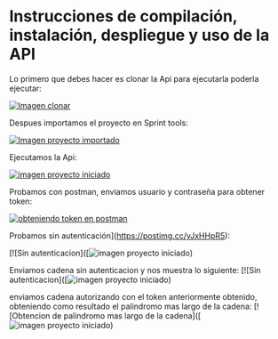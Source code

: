 # Instrucciones de compilación, instalación, despliegue y uso de la API
Lo primero que debes hacer es clonar la Api para ejecutarla poderla ejecutar:

[![Imagen clonar](https://i.postimg.cc/02FQvY4q/Imagenprueba5.jpg)](https://postimg.cc/nCKZYDZd)

Despues importamos el proyecto en Sprint tools:

[![Imagen proyecto importado](https://i.postimg.cc/pV0rGbYr/Imagenprueba6.jpg)](https://postimg.cc/hhdKvYYR)

Ejecutamos la Api:

[![imagen proyecto iniciado](https://i.postimg.cc/Rhb0NKVK/Imagenprueba7.jpg)](https://postimg.cc/q6yrFtKv)

Probamos con postman, enviamos usuario y contraseña para obtener token:

[![obteniendo token en postman](https://i.postimg.cc/25F8nPSz/imagenprueba1.jpg)](https://postimg.cc/yJxHHpR5)

Probamos sin autenticación](https://postimg.cc/yJxHHpR5):

[![Sin autenticacion]([![imagen proyecto iniciado](https://drive.google.com/file/d/1W_KrlC5-87rN-aHfPXaFpIjO8uAt8GOz/view?usp=sharing))

Enviamos cadena sin autenticacion y nos muestra lo siguiente:
[![Sin autenticacion]([![imagen proyecto iniciado](https://drive.google.com/file/d/1BQlTOCMvl1qevNge0bM6Iz8unKOtj24a/view?usp=sharing))

enviamos cadena autorizando con el token anteriormente obtenido, obteniendo como resultado el palindromo mas largo de la cadena:
[![Obtencion de palindromo mas largo de la cadena]([![imagen proyecto iniciado](https://drive.google.com/file/d/1G5Ejy1bJHFPxDSPT_zH3q_8ibWlwE4Nd/view?usp=sharing))
